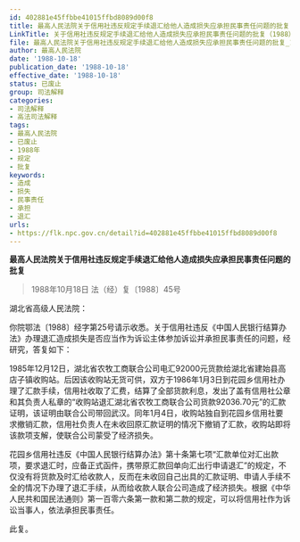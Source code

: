 ```yaml
---
id: 402881e45ffbbe41015ffbd8089d00f8
title: 最高人民法院关于信用社违反规定手续退汇给他人造成损失应承担民事责任问题的批复
LinkTitle: 关于信用社违反规定手续退汇给他人造成损失应承担民事责任问题的批复（1988）
file: 最高人民法院关于信用社违反规定手续退汇给他人造成损失应承担民事责任问题的批复_19881018_402881e45ffbbe41015ffbd8089d00f8.docx
author: 最高人民法院
date: '1988-10-18'
publication_date: '1988-10-18'
effective_date: '1988-10-18'
status: 已废止
group: 司法解释
categories:
- 司法解释
- 高法司法解释
tags:
- 最高人民法院
- 已废止
- 1988年
- 规定
- 批复
keywords:
- 造成
- 损失
- 民事责任
- 承担
- 退汇
urls:
- https://flk.npc.gov.cn/detail?id=402881e45ffbbe41015ffbd8089d00f8
---
```


**最高人民法院关于信用社违反规定手续退汇给他人造成损失应承担民事责任问题的批复**

> 1988年10月18日 法（经）复〔1988〕45号

湖北省高级人民法院：

你院鄂法〔1988〕经字第25号请示收悉。关于信用社违反《中国人民银行结算办法》办理退汇造成损失是否应当作为诉讼主体参加诉讼并承担民事责任的问题，经研究，答复如下：

1985年12月12日，湖北省农牧工商联合公司电汇92000元货款给湖北省建始县高店子镇收购站。后因该收购站无货可供，双方于1986年1月3日到花园乡信用社办理了汇款手续，信用社收取了汇费，结算了全部货款利息，发出了盖有信用社公章和其负责人私章的“收购站退汇湖北省农牧工商联合公司货款92036.70元”的汇款证明，该证明由联合公司带回武汉。同年1月4日，收购站独自到花园乡信用社要求撤销汇款，信用社负责人在未收回原汇款证明的情况下撤销了汇款，收购站即将该款项支解，使联合公司蒙受了经济损失。

花园乡信用社违反《中国人民银行结算办法》第十条第七项“汇款单位对汇出款项，要求退汇时，应备正式函件，携带原汇款回单向汇出行申请退汇”的规定，不仅没有将货款及时汇给收款人，反而在未收回自己出具的汇款证明、申请人手续不全的情况下办理了退汇手续，从而给收款人联合公司造成了经济损失。根据《中华人民共和国民法通则》第一百零六条第一款和第二款的规定，可以将信用社作为诉讼当事人，依法承担民事责任。

此复。
